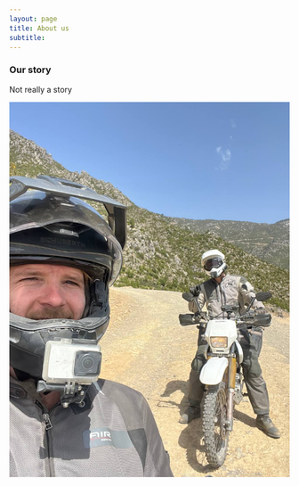 ```yaml
---
layout: page
title: About us
subtitle: 
---
```


### Our story

Not really a story

![That's us](/assets/img/voolveld.jpeg)

